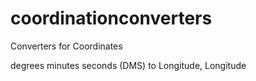 # coordinationconverters
Converters for Coordinates

degrees minutes seconds (DMS) to Longitude, Longitude
